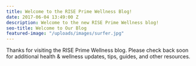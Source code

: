 ```yaml
---
title: Welcome to the RISE Prime Wellness Blog!
date: 2017-06-04 13:49:00 Z
description: Welcome to the new RISE Prime Wellness blog!
seo-title: Welcome to Our Blog
featured-image: "/uploads/images/surfer.jpg"
---
```


Thanks for visiting the RISE Prime Wellness blog. Please check back soon for additional health & wellness updates, tips, guides, and other resources.
